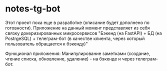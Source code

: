 # notes-tg-bot
Этот проект пока еще в разработке (описание будет дополнено по готовности). 
Приложение на данный момент представляет из себя связку докеризированных микросервисов "Бэкенд (на FastAPI) + БД (на PostrgeSQL) + телеграм-бот (в качестве клиента, через который пользователь обращается к бэкенду)"

Функционал приложения:
Манипулирование заметками (создание, чтение списка, обновление, удаление) - на бэкенде и через телеграм-бот.
